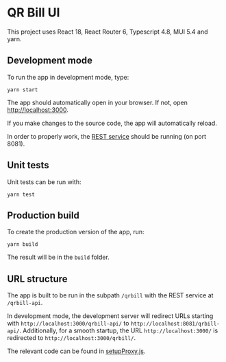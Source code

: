 # QR Bill UI

This project uses React 18, React Router 6, Typescript 4.8, MUI 5.4 and yarn.


## Development mode

To run the app in development mode, type:

```
yarn start
```

The app should automatically open in your browser. If not, open [http://localhost:3000](http://localhost:3000).

If you make changes to the source code, the app will automatically reload.

In order to properly work, the [REST service](../service/) should be running (on port 8081).


## Unit tests

Unit tests can be run with:

```
yarn test
```


## Production build

To create the production version of the app, run:

```
yarn build
```

The result will be in the `build` folder.


## URL structure

The app is built to be run in the subpath `/qrbill` with the REST service at `/qrbill-api`.

In development mode, the development server will redirect URLs starting with `http://localhost:3000/qrbill-api/` to `http://localhost:8081/qrbill-api/`. Additionally, for a smooth startup, the URL `http://localhost:3000/` is redirected to `http://localhost:3000/qrbill/`.

The relevant code can be found in [setupProxy.js](setupProxy.js).
